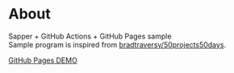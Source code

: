 # About

Sapper + GitHub Actions + GitHub Pages sample  
Sample program is inspired from [bradtraversy/50projects50days](https://github.com/bradtraversy/50projects50days).

[GitHub Pages DEMO](https://tkancf.github.io/expanding-cards/)
